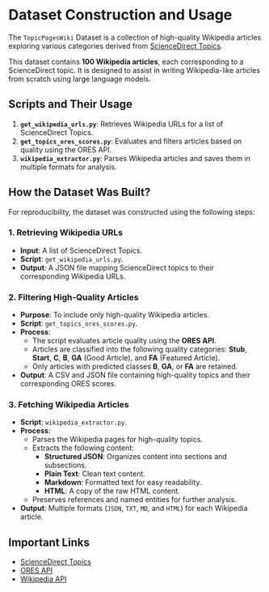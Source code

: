 # Dataset Construction and Usage

The `TopicPagesWiki` Dataset is a collection of high-quality Wikipedia articles exploring various categories derived from [ScienceDirect Topics](https://www.sciencedirect.com/topics).

This dataset contains **100 Wikipedia articles**, each corresponding to a ScienceDirect topic. It is designed to assist in writing Wikipedia-like articles from scratch using large language models.

## Scripts and Their Usage

1. **`get_wikipedia_urls.py`**: Retrieves Wikipedia URLs for a list of ScienceDirect Topics.
2. **`get_topics_ores_scores.py`**: Evaluates and filters articles based on quality using the ORES API.
3. **`wikipedia_extractor.py`**: Parses Wikipedia articles and saves them in multiple formats for analysis.


## How the Dataset Was Built?

For reproducibility, the dataset was constructed using the following steps:

### 1. Retrieving Wikipedia URLs
- **Input**: A list of ScienceDirect Topics.
- **Script**: `get_wikipedia_urls.py`.
- **Output**: A JSON file mapping ScienceDirect topics to their corresponding Wikipedia URLs.

### 2. Filtering High-Quality Articles
- **Purpose**: To include only high-quality Wikipedia articles.
- **Script**: `get_topics_ores_scores.py`.
- **Process**:
  - The script evaluates article quality using the **ORES API**.
  - Articles are classified into the following quality categories: **Stub**, **Start**, **C**, **B**, **GA** (Good Article), and **FA** (Featured Article).
  - Only articles with predicted classes **B**, **GA**, or **FA** are retained.
- **Output**: A CSV and JSON file containing high-quality topics and their corresponding ORES scores.

### 3. Fetching Wikipedia Articles
- **Script**: `wikipedia_extractor.py`.
- **Process**:
  - Parses the Wikipedia pages for high-quality topics.
  - Extracts the following content:
    - **Structured JSON**: Organizes content into sections and subsections.
    - **Plain Text**: Clean text content.
    - **Markdown**: Formatted text for easy readability.
    - **HTML**: A copy of the raw HTML content.
  - Preserves references and named entities for further analysis.
- **Output**: Multiple formats (`JSON`, `TXT`, `MD`, and `HTML`) for each Wikipedia article.



## Important Links

- [ScienceDirect Topics](https://www.sciencedirect.com/topics)
- [ORES API](https://www.mediawiki.org/wiki/ORES)
- [Wikipedia API](https://www.mediawiki.org/wiki/API:Main_page)